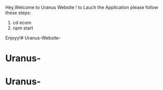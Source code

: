 Hey,Welcome to Uranus Website !
to Lauch the Application please follow these steps:

1. cd ecom
2. npm start 

Enjoyy!# Uranus-Website-
# Uranus-
# Uranus-
